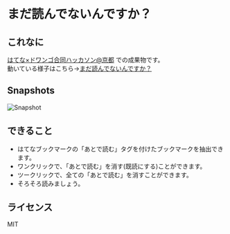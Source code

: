 # まだ読んでないんですか？
## これなに
[はてな×ドワンゴ合同ハッカソン@京都](http://dwangohatena.connpass.com/event/21713/) での成果物です。  
動いている様子はこちら→[まだ読んでないんですか？](http://hatena-bookmark-read-all.herokuapp.com/)

## Snapshots
![Snapshot](https://i.gyazo.com/0d2d6bbc58bbbb348a8dfbf70de9809c.png)

## できること
* はてなブックマークの「あとで読む」タグを付けたブックマークを抽出できます。
* ワンクリックで、「あとで読む」を消す(既読にする)ことができます。
* ツークリックで、全ての「あとで読む」を消すことができます。
* そろそろ読みましょう。

## ライセンス
MIT